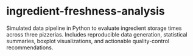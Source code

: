 # ingredient-freshness-analysis
Simulated data pipeline in Python to evaluate ingredient storage times across three pizzerias. Includes reproducible data generation, statistical summaries, boxplot visualizations, and actionable quality-control recommendations.
